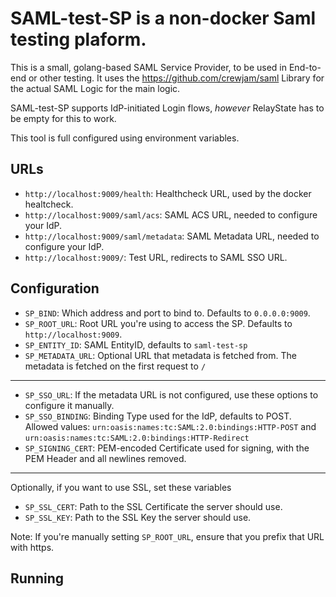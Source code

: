 # SAML-test-SP is a non-docker Saml testing plaform. 


This is a small, golang-based SAML Service Provider, to be used in End-to-end or other testing. It uses the https://github.com/crewjam/saml Library for the actual SAML Logic for the main logic.  

SAML-test-SP supports IdP-initiated Login flows, *however* RelayState has to be empty for this to work.

This tool is full configured using environment variables.

## URLs

- `http://localhost:9009/health`: Healthcheck URL, used by the docker healtcheck.
- `http://localhost:9009/saml/acs`: SAML ACS URL, needed to configure your IdP.
- `http://localhost:9009/saml/metadata`: SAML Metadata URL, needed to configure your IdP.
- `http://localhost:9009/`: Test URL, redirects to SAML SSO URL.

## Configuration

- `SP_BIND`: Which address and port to bind to. Defaults to `0.0.0.0:9009`.
- `SP_ROOT_URL`: Root URL you're using to access the SP. Defaults to `http://localhost:9009`.
- `SP_ENTITY_ID`: SAML EntityID, defaults to `saml-test-sp`
- `SP_METADATA_URL`: Optional URL that metadata is fetched from. The metadata is fetched on the first request to `/`
---
- `SP_SSO_URL`: If the metadata URL is not configured, use these options to configure it manually.
- `SP_SSO_BINDING`: Binding Type used for the IdP, defaults to POST. Allowed values: `urn:oasis:names:tc:SAML:2.0:bindings:HTTP-POST` and `urn:oasis:names:tc:SAML:2.0:bindings:HTTP-Redirect`
- `SP_SIGNING_CERT`: PEM-encoded Certificate used for signing, with the PEM Header and all newlines removed.
---
Optionally, if you want to use SSL, set these variables
- `SP_SSL_CERT`: Path to the SSL Certificate the server should use.
- `SP_SSL_KEY`: Path to the SSL Key the server should use.

Note: If you're manually setting `SP_ROOT_URL`, ensure that you prefix that URL with https.

## Running


